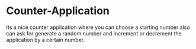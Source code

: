 # Counter-Application
Its a nice counter application where you can choose a starting number also can ask for generate a random number and increment or decrement the application by a certain number.
